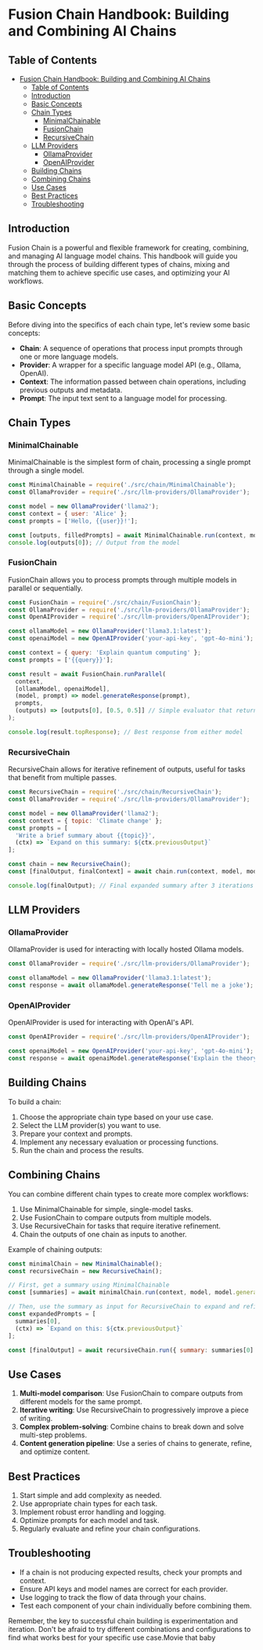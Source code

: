 # Fusion Chain Handbook: Building and Combining AI Chains

## Table of Contents

- [Fusion Chain Handbook: Building and Combining AI Chains](#fusion-chain-handbook-building-and-combining-ai-chains)
  - [Table of Contents](#table-of-contents)
  - [Introduction](#introduction)
  - [Basic Concepts](#basic-concepts)
  - [Chain Types](#chain-types)
    - [MinimalChainable](#minimalchainable)
    - [FusionChain](#fusionchain)
    - [RecursiveChain](#recursivechain)
  - [LLM Providers](#llm-providers)
    - [OllamaProvider](#ollamaprovider)
    - [OpenAIProvider](#openaiprovider)
  - [Building Chains](#building-chains)
  - [Combining Chains](#combining-chains)
  - [Use Cases](#use-cases)
  - [Best Practices](#best-practices)
  - [Troubleshooting](#troubleshooting)

## Introduction

Fusion Chain is a powerful and flexible framework for creating, combining, and managing AI language model chains. This handbook will guide you through the process of building different types of chains, mixing and matching them to achieve specific use cases, and optimizing your AI workflows.

## Basic Concepts

Before diving into the specifics of each chain type, let's review some basic concepts:

- **Chain**: A sequence of operations that process input prompts through one or more language models.
- **Provider**: A wrapper for a specific language model API (e.g., Ollama, OpenAI).
- **Context**: The information passed between chain operations, including previous outputs and metadata.
- **Prompt**: The input text sent to a language model for processing.

## Chain Types

### MinimalChainable

MinimalChainable is the simplest form of chain, processing a single prompt through a single model.

```javascript
const MinimalChainable = require('./src/chain/MinimalChainable');
const OllamaProvider = require('./src/llm-providers/OllamaProvider');

const model = new OllamaProvider('llama2');
const context = { user: 'Alice' };
const prompts = ['Hello, {{user}}!'];

const [outputs, filledPrompts] = await MinimalChainable.run(context, model, model.generateResponse, prompts);
console.log(outputs[0]); // Output from the model
```

### FusionChain

FusionChain allows you to process prompts through multiple models in parallel or sequentially.

```javascript
const FusionChain = require('./src/chain/FusionChain');
const OllamaProvider = require('./src/llm-providers/OllamaProvider');
const OpenAIProvider = require('./src/llm-providers/OpenAIProvider');

const ollamaModel = new OllamaProvider('llama3.1:latest');
const openaiModel = new OpenAIProvider('your-api-key', 'gpt-4o-mini');

const context = { query: 'Explain quantum computing' };
const prompts = ['{{query}}'];

const result = await FusionChain.runParallel(
  context,
  [ollamaModel, openaiModel],
  (model, prompt) => model.generateResponse(prompt),
  prompts,
  (outputs) => [outputs[0], [0.5, 0.5]] // Simple evaluator that returns the first output
);

console.log(result.topResponse); // Best response from either model
```

### RecursiveChain

RecursiveChain allows for iterative refinement of outputs, useful for tasks that benefit from multiple passes.

```javascript
const RecursiveChain = require('./src/chain/RecursiveChain');
const OllamaProvider = require('./src/llm-providers/OllamaProvider');

const model = new OllamaProvider('llama2');
const context = { topic: 'Climate change' };
const prompts = [
  'Write a brief summary about {{topic}}',
  (ctx) => `Expand on this summary: ${ctx.previousOutput}`
];

const chain = new RecursiveChain();
const [finalOutput, finalContext] = await chain.run(context, model, model.generateResponse, prompts, 3);

console.log(finalOutput); // Final expanded summary after 3 iterations
```

## LLM Providers

### OllamaProvider

OllamaProvider is used for interacting with locally hosted Ollama models.

```javascript
const OllamaProvider = require('./src/llm-providers/OllamaProvider');

const ollamaModel = new OllamaProvider('llama3.1:latest');
const response = await ollamaModel.generateResponse('Tell me a joke');
```

### OpenAIProvider

OpenAIProvider is used for interacting with OpenAI's API.

```javascript
const OpenAIProvider = require('./src/llm-providers/OpenAIProvider');

const openaiModel = new OpenAIProvider('your-api-key', 'gpt-4o-mini');
const response = await openaiModel.generateResponse('Explain the theory of relativity');
```

## Building Chains

To build a chain:

1. Choose the appropriate chain type based on your use case.
2. Select the LLM provider(s) you want to use.
3. Prepare your context and prompts.
4. Implement any necessary evaluation or processing functions.
5. Run the chain and process the results.

## Combining Chains

You can combine different chain types to create more complex workflows:

1. Use MinimalChainable for simple, single-model tasks.
2. Use FusionChain to compare outputs from multiple models.
3. Use RecursiveChain for tasks that require iterative refinement.
4. Chain the outputs of one chain as inputs to another.

Example of chaining outputs:

```javascript
const minimalChain = new MinimalChainable();
const recursiveChain = new RecursiveChain();

// First, get a summary using MinimalChainable
const [summaries] = await minimalChain.run(context, model, model.generateResponse, ['Summarize {{topic}}']);

// Then, use the summary as input for RecursiveChain to expand and refine
const expandedPrompts = [
  summaries[0],
  (ctx) => `Expand on this: ${ctx.previousOutput}`
];

const [finalOutput] = await recursiveChain.run({ summary: summaries[0] }, model, model.generateResponse, expandedPrompts, 3);
```

## Use Cases

1. **Multi-model comparison**: Use FusionChain to compare outputs from different models for the same prompt.
2. **Iterative writing**: Use RecursiveChain to progressively improve a piece of writing.
3. **Complex problem-solving**: Combine chains to break down and solve multi-step problems.
4. **Content generation pipeline**: Use a series of chains to generate, refine, and optimize content.

## Best Practices

1. Start simple and add complexity as needed.
2. Use appropriate chain types for each task.
3. Implement robust error handling and logging.
4. Optimize prompts for each model and task.
5. Regularly evaluate and refine your chain configurations.

## Troubleshooting

- If a chain is not producing expected results, check your prompts and context.
- Ensure API keys and model names are correct for each provider.
- Use logging to track the flow of data through your chains.
- Test each component of your chain individually before combining them.

Remember, the key to successful chain building is experimentation and iteration. Don't be afraid to try different combinations and configurations to find what works best for your specific use case.Movie that baby